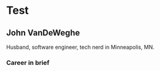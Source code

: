 # Test

## John VanDeWeghe

Husband, software engineer, tech nerd in Minneapolis, MN.

### Career in brief


